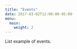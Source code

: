 ```yaml
---
title: "Events"
date: 2017-03-02T12:00:00-05:00
menu:
  main:
    weight: 2
---
```

List example of events.
